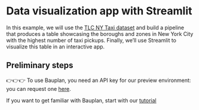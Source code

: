 # Data visualization app with Streamlit

In this example, we will use the [TLC NY Taxi dataset](https://www.nyc.gov/site/tlc/about/tlc-trip-record-data.page) and build a pipeline that produces a table showcasing the boroughs and zones in New York City with the highest number of taxi pickups.
Finally, we’ll use Streamlit to visualize this table in an interactive app.


## Preliminary steps

👉👉👉 To use Bauplan, you need an API key for our preview environment: you can request one [here](https://www.bauplanlabs.com/#join).

If you want to get familiar with Bauplan, start with our [tutorial](https://docs.bauplanlabs.com/en/latest/tutorial/01_quick_start.html#)

